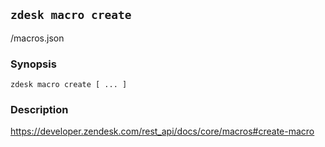 ## `zdesk macro create`

/macros.json

### Synopsis

    zdesk macro create [ ... ]

### Description

https://developer.zendesk.com/rest_api/docs/core/macros#create-macro

